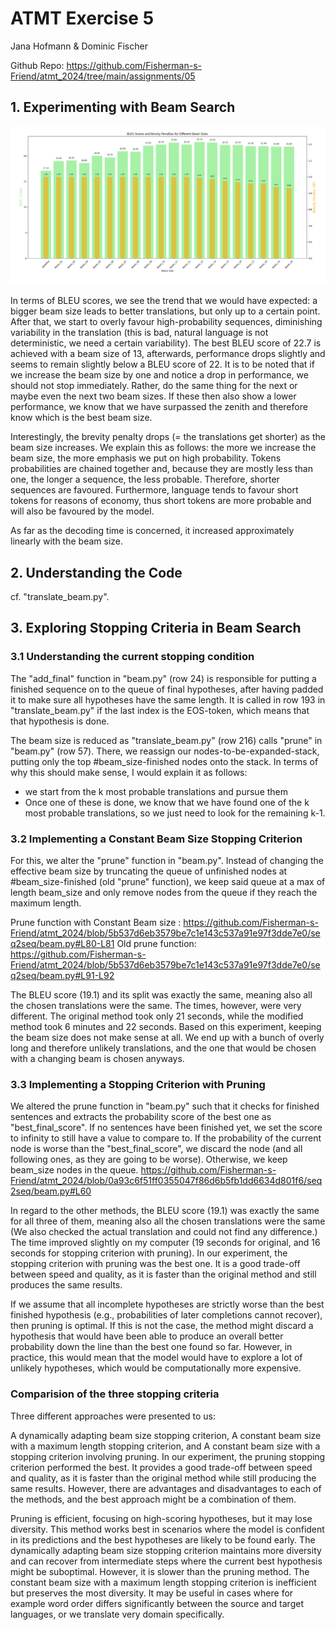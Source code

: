 # ATMT Exercise 5

Jana Hofmann & Dominic Fischer

Github Repo: https://github.com/Fisherman-s-Friend/atmt_2024/tree/main/assignments/05

## 1. Experimenting with Beam Search

![Bleu scores for different Beam sizes.](bleu_scores.png)

In terms of BLEU scores, we see the trend that we would have expected: a bigger beam size leads to better translations, but only up to a certain point. After that, we start to overly favour high-probability sequences, diminishing variability in the translation (this is bad, natural language is not deterministic, we need a certain variability). The best BLEU score of 22.7 is achieved with a beam size of 13, afterwards, performance drops slightly and seems to remain slightly below a BLEU score of 22. It is to be noted that if we increase the beam size by one and notice a drop in performance, we should not stop immediately. Rather, do the same thing for the next or maybe even the next two beam sizes. If these then also show a lower performance, we know that we have surpassed the zenith and therefore know which is the best beam size.

Interestingly, the brevity penalty drops (= the translations get shorter) as the beam size increases. We explain this as follows: the more we increase the beam size, the more emphasis we put on high probability. Tokens probabilities are chained together and, because they are mostly less than one, the longer a sequence, the less probable. Therefore, shorter sequences are favoured. Furthermore, language tends to favour short tokens for reasons of economy, thus short tokens are more probable and will also be favoured by the model.

As far as the decoding time is concerned, it increased approximately linearly with the beam size.

## 2. Understanding the Code

cf. "translate_beam.py".

## 3. Exploring Stopping Criteria in Beam Search

### 3.1 Understanding the current stopping condition

The "add_final" function in "beam.py" (row 24) is responsible for putting a finished sequence on to the queue of final hypotheses, after having padded it to make sure all hypotheses have the same length. It is called in row 193 in "translate_beam.py" if the last index is the EOS-token, which means that that hypothesis is done.

The beam size is reduced as "translate_beam.py" (row 216) calls "prune" in "beam.py" (row 57). There, we reassign our nodes-to-be-expanded-stack, putting only the top #beam_size-finished nodes onto the stack. In terms of why this should make sense, I would explain it as follows:

- we start from the k most probable translations and pursue them
- Once one of these is done, we know that we have found one of the k most probable translations, so we just need to look for the remaining k-1.

### 3.2 Implementing a Constant Beam Size Stopping Criterion

For this, we alter the "prune" function in "beam.py". Instead of changing the effective beam size by truncating the queue of unfinished nodes at #beam_size-finished (old "prune" function), we keep said queue at a max of length beam_size and only remove nodes from the queue if they reach the maximum length.

Prune function with Constant Beam size : https://github.com/Fisherman-s-Friend/atmt_2024/blob/5b537d6eb3579be7c1e143c537a91e97f3dde7e0/seq2seq/beam.py#L80-L81
Old prune function: https://github.com/Fisherman-s-Friend/atmt_2024/blob/5b537d6eb3579be7c1e143c537a91e97f3dde7e0/seq2seq/beam.py#L91-L92

The BLEU score (19.1) and its split was exactly the same, meaning also all the chosen translations were the same. The times, however, were very different. The original method took only 21 seconds, while the modified method took 6 minutes and 22 seconds. Based on this experiment, keeping the beam size does not make sense at all. We end up with a bunch of overly long and therefore unlikely translations, and the one that would be chosen with a changing beam is chosen anyways.

### 3.3 Implementing a Stopping Criterion with Pruning

We altered the prune function in "beam.py" such that it checks for finished sentences and extracts the probability score of the best one as "best_final_score". If no sentences have been finished yet, we set the score to infinity to still have a value to compare to.
If the probability of the current node is worse than the "best_final_score", we discard the node (and all following ones, as they are going to be worse). Otherwise, we keep beam_size nodes in the queue. https://github.com/Fisherman-s-Friend/atmt_2024/blob/0a93c6f51ff0355047f86d6b5fb1dd6634d801f6/seq2seq/beam.py#L60

In regard to the other methods, the BLEU score (19.1) was exactly the same for all three of them, meaning also all the chosen translations were the same (We also checked the actual translation and could not find any difference.)
The time improved slightly on my computer (19 seconds for original, and 16 seconds for stopping criterion with pruning). In our experiment, the stopping criterion with pruning was the best one. It is a good trade-off between speed and quality,
as it is faster than the original method and still produces the same results.

If we assume that all incomplete hypotheses are strictly worse than the best finished hypothesis (e.g., probabilities of later completions cannot recover), then pruning is optimal.
If this is not the case, the method might discard a hypothesis that would have been able to produce an overall better probability down the line than the best one found so far. However, in practice, this would mean that the model would have to explore a lot of unlikely hypotheses, which would be computationally more expensive.

### Comparision of the three stopping criteria

Three different approaches were presented to us:

A dynamically adapting beam size stopping criterion,
A constant beam size with a maximum length stopping criterion, and
A constant beam size with a stopping criterion involving pruning.
In our experiment, the pruning stopping criterion performed the best. It provides a good trade-off between speed and quality, as it is faster than the original method while still producing the same results. However, there are advantages and disadvantages to each of the methods, and the best approach might be a combination of them.

Pruning is efficient, focusing on high-scoring hypotheses, but it may lose diversity. This method works best in scenarios where the model is confident in its predictions and the best hypotheses are likely to be found early.
The dynamically adapting beam size stopping criterion maintains more diversity and can recover from intermediate steps where the current best hypothesis might be suboptimal. However, it is slower than the pruning method.
The constant beam size with a maximum length stopping criterion is inefficient but preserves the most diversity. It may be useful in cases where for example word order differs significantly between the source and target languages, or we translate very domain specifically.
